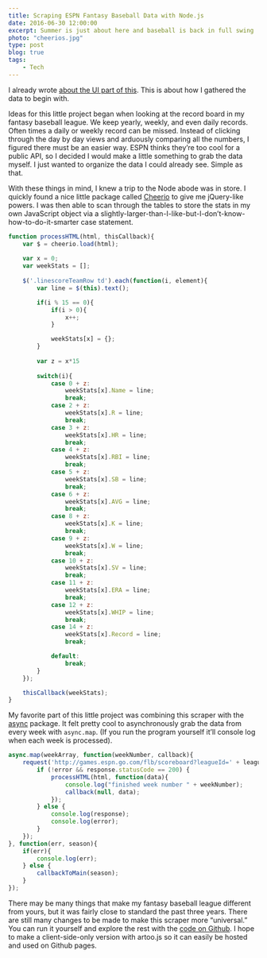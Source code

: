 ```yaml
---
title: Scraping ESPN Fantasy Baseball Data with Node.js
date: 2016-06-30 12:00:00
excerpt: Summer is just about here and baseball is back in full swing
photo: "cheerios.jpg"
type: post
blog: true
tags:
    - Tech
---
```


I already wrote [about the UI part of this](using-d3-js-to-analyze-fantasy-baseball-data/). This is about how I gathered the data to begin with.

Ideas for this little project began when looking at the record board in my fantasy baseball league. We keep yearly, weekly, and even daily records. Often times a daily or weekly record can be missed. Instead of clicking through the day by day views and arduously comparing all the numbers, I figured there must be an easier way. ESPN thinks they’re too cool for a public API, so I decided I would make a little something to grab the data myself. I just wanted to organize the data I could already see. Simple as that.

With these things in mind, I knew a trip to the Node abode was in store. I quickly found a nice little package called [Cheerio](https://github.com/cheeriojs/cheerio)  to give me jQuery-like powers. I was then able to scan through the tables to store the stats in my own JavaScript object via a slightly-larger-than-I-like-but-I-don’t-know-how-to-do-it-smarter case statement.

```javascript
function processHTML(html, thisCallback){
	var $ = cheerio.load(html);
		    	
	var x = 0;
	var weekStats = [];
	
	$('.linescoreTeamRow td').each(function(i, element){
  		var line = $(this).text();

  		if(i % 15 == 0){
  			if(i > 0){
  				x++;
  			}

  			weekStats[x] = {};
		}
  		
  		var z = x*15
  		
  		switch(i){
	      	case 0 + z:
	      		weekStats[x].Name = line;
	      		break;
	      	case 2 + z:
	      		weekStats[x].R = line;
	      		break;
	      	case 3 + z:
	      		weekStats[x].HR = line;
	      		break;
	      	case 4 + z:
	      		weekStats[x].RBI = line;
	      		break;
	      	case 5 + z:
	      		weekStats[x].SB = line;
	      		break;
	      	case 6 + z:
	      		weekStats[x].AVG = line;
	      		break;
	      	case 8 + z:
	      		weekStats[x].K = line;
	      		break;
	      	case 9 + z:
	      		weekStats[x].W = line;
	      		break;
	      	case 10 + z:
	      		weekStats[x].SV = line;
	      		break;
	      	case 11 + z:
	      		weekStats[x].ERA = line;
	      		break;
	      	case 12 + z:
	      		weekStats[x].WHIP = line;
	      		break;
	      	case 14 + z:
	      		weekStats[x].Record = line;
	      		break;

	      	default:
	      		break;
		}
	});

	thisCallback(weekStats);
}
```

My favorite part of this little project was combining this scraper with the [async](https://github.com/caolan/async) package. It felt pretty cool to asynchronously grab the data from every week with `async.map`. (If you run the program yourself it’ll console log when each week is processed).

```javascript
async.map(weekArray, function(weekNumber, callback){
	request('http://games.espn.go.com/flb/scoreboard?leagueId=' + leagueId + '&seasonId=' + seasonYear + '&matchupPeriodId=' + weekNumber, function (error, response, html) {
		if (!error && response.statusCode == 200) {
			processHTML(html, function(data){
				console.log("finished week number " + weekNumber);
				callback(null, data);
			});
		} else {
			console.log(response);
			console.log(error);
		}
	});
}, function(err, season){
	if(err){
		console.log(err);
	} else {
		callbackToMain(season);
	}
});
```

There may be many things that make my fantasy baseball league different from yours, but it was fairly close to standard the past three years. There are still many changes to be made to make this scraper more “universal.” You can run it yourself and explore the rest with the [code on Github](https://github.com/danhogan/fantasy-baseball-scrape). I hope to make a client-side-only version with artoo.js so it can easily be hosted and used on Github pages.